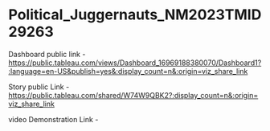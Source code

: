 # Political_Juggernauts_NM2023TMID29263
Dashboard public link - https://public.tableau.com/views/Dashboard_16969188380070/Dashboard1?:language=en-US&publish=yes&:display_count=n&:origin=viz_share_link

Story public Link - https://public.tableau.com/shared/W74W9QBK2?:display_count=n&:origin=viz_share_link

video Demonstration Link - 
